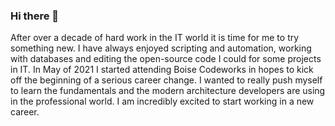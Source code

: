 ### Hi there 👋

After over a decade of hard work in the IT world it is time for me to try something new. I have always enjoyed scripting and automation, working with databases and editing the open-source code I could for some projects in IT. In May of 2021 I started attending Boise Codeworks in hopes to kick off the beginning of a serious career change. I wanted to really push myself to learn the fundamentals and the modern architecture developers are using in the professional world. I am incredibly excited to start working in a new career.

<!--
**patrick-misner/patrick-misner** is a ✨ _special_ ✨ repository because its `README.md` (this file) appears on your GitHub profile.

- 🔭 I’m currently working on ...
- 🌱 I’m currently learning ...
- 👯 I’m looking to collaborate on ...
- 🤔 I’m looking for help with ...
- 💬 Ask me about ...
- 📫 How to reach me: ...
- 😄 Pronouns: ...
- ⚡ Fun fact: ...
-->
